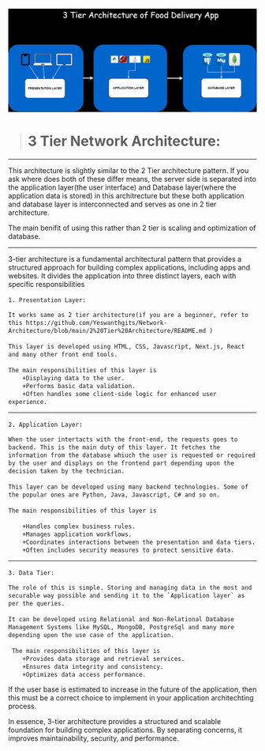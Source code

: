 ![](https://github.com/Yeswanthgits/Network-Architecture/blob/main/3%20Tier%20Architecture/3%20Tier%20Architecture.jpg)

> # 3 Tier Network Architecture:

---

This architecture is slightly similar to the 2 Tier architecture pattern. If you ask where does both of these differ means, the server side is separated into the application layer(the user interface) and Database layer(where the application data is stored) in this architrecture but these both application and database layer is interconnected and serves as one in 2 tier architecture.

The main benifit of using this rather than 2 tier is scaling and optimization of database.

---

3-tier architecture is a fundamental architectural pattern that provides a structured approach for building complex applications, including apps and websites. It divides the application into three distinct layers, each with specific responsibilities

`1. Presentation Layer: `

    It works same as 2 tier architecture(if you are a beginner, refer to this https://github.com/Yeswanthgits/Network-Architecture/blob/main/2%20Tier%20Architecture/README.md )

    This layer is developed using HTML, CSS, Javascript, Next.js, React and many other front end tools. 

    The main responsibilities of this layer is
        +Displaying data to the user.
        +Performs basic data validation.
        +Often handles some client-side logic for enhanced user experience.

---

`2. Application Layer: `

    When the user intertacts with the front-end, the requests goes to backend. This is the main duty of this layer. It fetches the information from the database whiuch the user is requested or required by the user and displays on the frontend part depending upon the decision taken by the technician.

    This layer can be developed using many backend technologies. Some of the popular ones are Python, Java, Javascript, C# and so on.

    The main responsibilities of this layer is
        
        +Handles complex business rules.
        +Manages application workflows.
        +Coordinates interactions between the presentation and data tiers.
        +Often includes security measures to protect sensitive data.

---

`3. Data Tier: `

    The role of this is simple. Storing and managing data in the most and securable way possible and sending it to the `Application layer` as per the queries.

    It can be developed using Relational and Non-Relational Database Management Systems like MySQL, MongoDB, PostgreSql and many more depending upon the use case of the application.

     The main responsibilities of this layer is
        +Provides data storage and retrieval services.
        +Ensures data integrity and consistency.
        +Optimizes data access performance.

If the user base is estimated to increase in the future of the application, then this must be a correct choice to implement in your application architechting process.


In essence, 3-tier architecture provides a structured and scalable foundation for building complex applications. By separating concerns, it improves maintainability, security, and performance.

